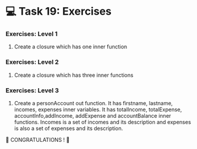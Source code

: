 # 💻 Task 19: Exercises

### Exercises: Level 1

1. Create a closure which has one inner function

### Exercises: Level 2

1. Create a closure which has three inner functions

### Exercises: Level 3

1. Create a personAccount out function. It has firstname, lastname, incomes, expenses  inner variables. It has totalIncome, totalExpense, accountInfo,addIncome, addExpense and accountBalance inner functions. Incomes is a set of incomes and its description and expenses is also a set of expenses and its description.

🎉 CONGRATULATIONS ! 🎉
